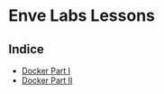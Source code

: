# Enve Labs Lessons
## Indice

- [Docker Part I](https://github.com/marianosantoiano/enve-labs-lessons/edit/main/2020/10)
- [Docker Part II](https://github.com/marianosantoiano/enve-labs-lessons/blob/main/2020/11)

